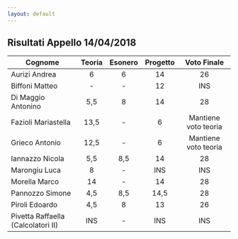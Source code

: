 ```yaml
---
layout: default
---
```


Risultati Appello 14/04/2018
----------------------------

| Cognome                                 | Teoria | Esonero | Progetto | Voto Finale          |
|-----------------------------------------|:------:|:-------:|:--------:|:--------------------:|
| Aurizi Andrea                           | 6      | 6       | 14       | 26                   |
| Biffoni Matteo                          | -      | -       | 12       | INS                  |
| Di Maggio Antonino                      | 5,5    | 8       | 14       | 28                   |
| Fazioli Mariastella                     | 13,5   | -       | 6        | Mantiene voto teoria |
| Grieco Antonio                          | 12,5   | -       | 6        | Mantiene voto teoria |
| Iannazzo Nicola                         | 5,5    | 8,5     | 14       | 28                   |
| Marongiu Luca                           | 8      | -       | INS      | INS                  |
| Morella Marco                           | 14     | -       | 14       | 28                   |
| Pannozzo Simone                         | 4,5    | 8,5     | 14,5     | 28                   |
| Piroli Edoardo                          | 4,5    | 8       | 13       | 26                   |
| Pivetta Raffaella (Calcolatori II)      | INS    | -       | INS      | INS                  |


